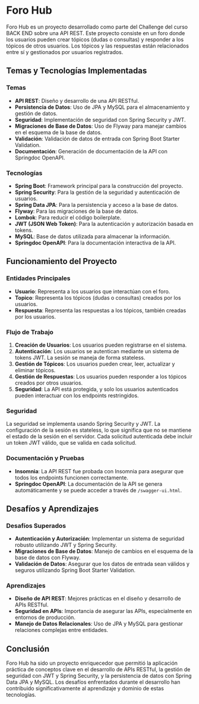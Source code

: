 # Foro Hub

Foro Hub es un proyecto desarrollado como parte del Challenge del curso BACK END sobre una API REST. Este proyecto consiste en un foro donde los usuarios pueden crear tópicos (dudas o consultas) y responder a los tópicos de otros usuarios. Los tópicos y las respuestas están relacionados entre sí y gestionados por usuarios registrados.

## Temas y Tecnologías Implementadas

### Temas
- **API REST**: Diseño y desarrollo de una API RESTful.
- **Persistencia de Datos**: Uso de JPA y MySQL para el almacenamiento y gestión de datos.
- **Seguridad**: Implementación de seguridad con Spring Security y JWT.
- **Migraciones de Base de Datos**: Uso de Flyway para manejar cambios en el esquema de la base de datos.
- **Validación**: Validación de datos de entrada con Spring Boot Starter Validation.
- **Documentación**: Generación de documentación de la API con Springdoc OpenAPI.

### Tecnologías
- **Spring Boot**: Framework principal para la construcción del proyecto.
- **Spring Security**: Para la gestión de la seguridad y autenticación de usuarios.
- **Spring Data JPA**: Para la persistencia y acceso a la base de datos.
- **Flyway**: Para las migraciones de la base de datos.
- **Lombok**: Para reducir el código boilerplate.
- **JWT (JSON Web Token)**: Para la autenticación y autorización basada en tokens.
- **MySQL**: Base de datos utilizada para almacenar la información.
- **Springdoc OpenAPI**: Para la documentación interactiva de la API.

## Funcionamiento del Proyecto

### Entidades Principales
- **Usuario**: Representa a los usuarios que interactúan con el foro.
- **Topico**: Representa los tópicos (dudas o consultas) creados por los usuarios.
- **Respuesta**: Representa las respuestas a los tópicos, también creadas por los usuarios.

### Flujo de Trabajo
1. **Creación de Usuarios**: Los usuarios pueden registrarse en el sistema.
2. **Autenticación**: Los usuarios se autentican mediante un sistema de tokens JWT. La sesión se maneja de forma stateless.
3. **Gestión de Tópicos**: Los usuarios pueden crear, leer, actualizar y eliminar tópicos.
4. **Gestión de Respuestas**: Los usuarios pueden responder a los tópicos creados por otros usuarios.
5. **Seguridad**: La API está protegida, y solo los usuarios autenticados pueden interactuar con los endpoints restringidos.

### Seguridad
La seguridad se implementa usando Spring Security y JWT. La configuración de la sesión es stateless, lo que significa que no se mantiene el estado de la sesión en el servidor. Cada solicitud autenticada debe incluir un token JWT válido, que se valida en cada solicitud.

### Documentación y Pruebas
- **Insomnia**: La API REST fue probada con Insomnia para asegurar que todos los endpoints funcionen correctamente.
- **Springdoc OpenAPI**: La documentación de la API se genera automáticamente y se puede acceder a través de `/swagger-ui.html`.

## Desafíos y Aprendizajes

### Desafíos Superados
- **Autenticación y Autorización**: Implementar un sistema de seguridad robusto utilizando JWT y Spring Security.
- **Migraciones de Base de Datos**: Manejo de cambios en el esquema de la base de datos con Flyway.
- **Validación de Datos**: Asegurar que los datos de entrada sean válidos y seguros utilizando Spring Boot Starter Validation.

### Aprendizajes
- **Diseño de API REST**: Mejores prácticas en el diseño y desarrollo de APIs RESTful.
- **Seguridad en APIs**: Importancia de asegurar las APIs, especialmente en entornos de producción.
- **Manejo de Datos Relacionales**: Uso de JPA y MySQL para gestionar relaciones complejas entre entidades.

## Conclusión

Foro Hub ha sido un proyecto enriquecedor que permitió la aplicación práctica de conceptos clave en el desarrollo de APIs RESTful, la gestión de seguridad con JWT y Spring Security, y la persistencia de datos con Spring Data JPA y MySQL. Los desafíos enfrentados durante el desarrollo han contribuido significativamente al aprendizaje y dominio de estas tecnologías.
